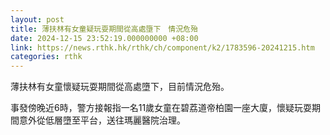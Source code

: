 ```yaml
---
layout: post
title: 薄扶林有女童疑玩耍期間從高處墮下　情況危殆
date: 2024-12-15 23:52:19.000000000 +08:00
link: https://news.rthk.hk/rthk/ch/component/k2/1783596-20241215.htm
categories: rthk
---
```


薄扶林有女童懷疑玩耍期間從高處墮下，目前情況危殆。

事發傍晚近6時，警方接報指一名11歲女童在碧荔道帝柏園一座大廈，懷疑玩耍期間意外從低層墮至平台，送往瑪麗醫院治理。
